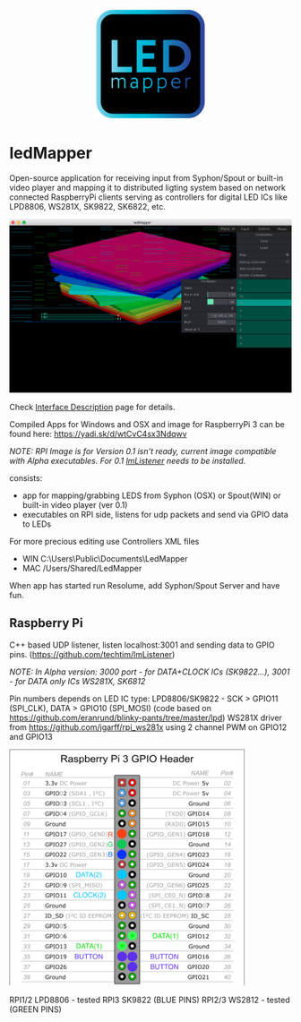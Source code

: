 <p align="center">
<img alt="ledMapper icon" src="https://github.com/techtim/ledMapper/blob/master/images/ledMapper_icon_200.png" width="200"></p>

ledMapper
===

Open-source application for receiving input from Syphon/Spout or built-in video player and mapping it to distributed ligting system based on network connected RaspberryPi clients serving as controllers for digital LED ICs like LPD8806, WS281X, SK9822, SK6822, etc.

<p align="center">
<img alt="ledMapper screenshot" src="https://github.com/techtim/ledMapper/blob/master/images/ledMapper_screenshot.png" width="800"></p>

Check [Interface Description](https://github.com/techtim/ledMapper/wiki/ledMapper-Interface) page for details.

Compiled Apps for Windows and OSX and image for RaspberryPi 3 can be found here: https://yadi.sk/d/wtCvC4sx3Ndqwv

*NOTE: RPI Image is for Version 0.1 isn't ready, current image compatible with Alpha executables. For 0.1 [lmListener](https://github.com/techtim/lmListener) needs to be installed.*

consists:

- app for mapping/grabbing LEDS from Syphon (OSX) or Spout(WIN) or built-in video player (ver 0.1)
- executables on RPI side, listens for udp packets and send via GPIO data to LEDs

For more precious editing use Controllers XML files
- WIN C:\Users\Public\Documents\LedMapper
- MAC /Users/Shared/LedMapper

When app has started run Resolume, add Syphon/Spout Server and have fun.


Raspberry Pi 
---
C++ based UDP listener, listen localhost:3001 and sending data to GPIO pins. (https://github.com/techtim/lmListener)

*NOTE: In Alpha version: 3000 port - for DATA+CLOCK ICs (SK9822...), 3001 - for DATA only ICs WS281X, SK6812*

Pin numbers depends on LED IC type:
LPD8806/SK9822 - SCK > GPIO11 (SPI_CLK), DATA > GPIO10 (SPI_MOSI) (code based on https://github.com/eranrund/blinky-pants/tree/master/lpd)
WS281X driver from https://github.com/jgarff/rpi_ws281x using 2 channel PWM on GPIO12 and GPIO13

<img alt="RPI LED connection scheme" src="https://github.com/techtim/ledMapper/blob/master/images/RPI_3_ledMapper_pinout.png" width="420">

RPI1/2 LPD8806 - tested
RPI3 SK9822 (BLUE PINS)
RPI2/3 WS2812 - tested (GREEN PINS)
